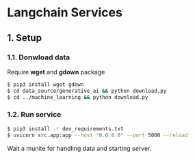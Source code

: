 # Langchain Services

## 1. Setup

### 1.1. Donwload data

Require **wget** and **gdown** package

```bash
$ pip3 install wget gdown
$ cd data_source/generative_ai && python download.py
$ cd ../machine_learning && python download.py
```

### 1.2. Run service

```bash
$ pip3 install -r dev_requirements.txt
$ uvicorn src.app:app --host "0.0.0.0" --port 5000 --reload
```
Wait a munite for handling data and starting server.

